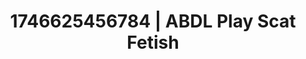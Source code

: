---
categories:
- Tan lines & lingerie
- Erotic slow burn
- AI-generated
- Eco-erotica
- Tattooed beauties
- ASMR
- POV erotica
- Cosplay
image: /assets/images/1746625456784.jpg
layout: post
seo:
  description: Featured content with artistic ABDL Play, Scat Fetish. HD images available.
  keywords: ABDL Play, Scat Fetish
  og_image: /assets/images/1746625456784.jpg
  schema_type: VisualArtwork
tags:
- ABDL Play
- Scat Fetish
- '#1746625456784'
title: 1746625456784 | ABDL Play Scat Fetish
---
